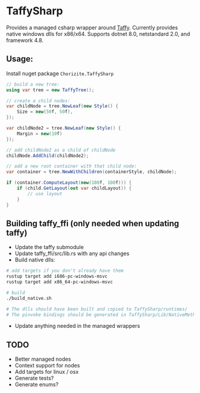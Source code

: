 # TaffySharp
Provides a managed csharp wrapper around [Taffy](https://github.com/DioxusLabs/taffy). Currently provides native windows dlls for x86/x64. Supports dotnet 8.0, netstandard 2.0, and framework 4.8.

## Usage:
Install nuget package `Chorizite.TaffySharp`

```cs
// build a new tree:
using var tree = new TaffyTree();

// create a child nodes:
var childNode = tree.NewLeaf(new Style() {
    Size = new(50f, 50f),
});

var childNode2 = tree.NewLeaf(new Style() {
    Margin = new(10f)
});

// add childNode2 as a child of childNode
childNode.AddChild(childNode2);

// add a new root container with that child node:
var container = tree.NewWithChildren(containerStyle, childNode);

if (container.ComputeLayout(new(100f, 100f))) {
    if (child.GetLayout(out var childLayout)) {
        // use layout
    }
}
```

## Building taffy_ffi (only needed when updating taffy)
- Update the taffy submodule
- Update taffy_ffi/src/lib.rs with any api changes
- Build native dlls:

```sh
# add targets if you don't already have them
rustup target add i686-pc-windows-msvc
rustup target add x86_64-pc-windows-msvc

# build
./build_native.sh

# The dlls should have been built and copied to TaffySharp/runtimes/
# The pinvoke bindings should be generated in TaffySharp/Lib/NativeMethods.g.cs
```
- Update anything needed in the managed wrappers


## TODO
- Better managed nodes
- Context support for nodes
- Add targets for linux / osx
- Generate tests?
- Generate enums?